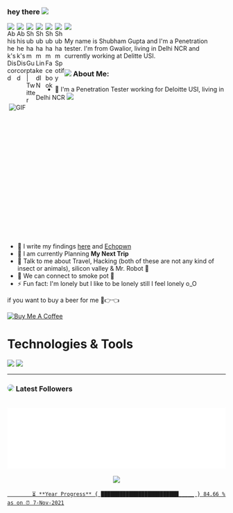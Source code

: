 ### hey there <img src="https://media.giphy.com/media/hvRJCLFzcasrR4ia7z/giphy.gif" width="25px">

<a href="https://discord.gg/NeGvnmuB/">
  <img align="left" alt="Abhishek's Discord" width="22px" src="https://github.com/hackerspider1/hackerspider1/blob/main/discord.svg?raw=true" />
</a>
<a href="https://instagram.com/hackerspider1">
  <img align="left" alt="Abhishek's Discord" width="22px" src="https://github.com/hackerspider1/hackerspider1/blob/main/instagram.svg?raw=true" />
</a>
<a href="https://twitter.com/hackerspider1">
  <img align="left" alt="Shubham Gupta | Twitter" width="22px" src="https://raw.githubusercontent.com/peterthehan/peterthehan/master/assets/twitter.svg?raw=true" />
</a>
<a href="https://www.linkedin.com/in/hackerspider1/">
  <img align="left" alt="Shubham LinkedIN" width="22px" src="https://github.com/hackerspider1/hackerspider1/blob/main/linkedin.svg?raw=true" />
</a>
<a href="https://www.facebook.com/hackerspider1/">
  <img align="left" alt="Shubham Facebook" width="22px" src="https://github.com/hackerspider1/hackerspider1/blob/main/facebook.svg?raw=true" />
</a>
<a href="https://open.spotify.com/user/e90fe4zsndbm6xoe2t7t8kogf?si=WaLKpwvWTle0btle2qPb6g">
  <img align="left" alt="Shubham Spotify" width="22px" src="https://github.com/hackerspider1/hackerspider1/blob/main/spotify.svg?raw=true" />
</a>


![](https://visitor-badge.glitch.me/badge?page_id=hackerspider1)

My name is Shubham Gupta and I'm a Penetration tester. I'm from Gwalior, living in Delhi NCR and currently working at Delitte USI.

<img align="right" alt="GIF" src="https://github.com/hackerspider1/hackerspider1/blob/main/code.gif?raw=true" width="500" height="320" />

### <img src="https://github.com/TheDudeThatCode/TheDudeThatCode/blob/master/Assets/Developer.gif" width="45px"> About Me:

- 🏦 I'm a Penetration Tester working for Deloitte USI, living in Delhi NCR 
      <img src="https://media.giphy.com/media/WUlplcMpOCEmTGBtBW/giphy.gif" width="30">
- 📝 I write my findings [here](https://guptashubham.com/) and [Echopwn](https://echopwn.com)
- 🧳  I am currently Planning **My Next Trip**
- 📱  Talk to me about Travel, Hacking (both of these are not any kind of insect or animals), silicon valley & Mr. Robot 🎥 
- 👯 We can connect to smoke pot 🚬 
- ⚡ Fun fact: I'm lonely but I like to be lonely still I feel lonely o_O


if you want to buy a beer for me 🥺👉👈

<a href="https://www.buymeacoffee.com/hackerspider1" target="_blank"><img src="https://cdn.buymeacoffee.com/buttons/v2/default-red.png" alt="Buy Me A Coffee" width="150" ></a>

# Technologies & Tools

![](https://img.shields.io/badge/OS-Linux-informational?style=flat&logo=OS&logoColor=white&color=2bbc8a) ![](https://img.shields.io/badge/Shell-Bash-informational?style=flat&logo=ZSH&logoColor=white&color=2bbc8a)

---

### <img height="30" style="border-radius:50%" src="https://raw.githubusercontent.com/peterthehan/peterthehan/master/assets/twitter.svg?raw=true"> Latest Followers

<p align='center'>
	</p>
<div align="center">
	<br>
	<a href="https://raw.githubusercontent.com/hackerspider1/hackerspider1/adc95f2e996041487aba11eb4bc7dd2d3ef17203/followers.svg">
		<img src="followers.svg" width="800" height="140">
	</a>
	</p>
</div>

<div align="center">
	<a href="https://www.guptashubham.com/"><img height="137px" src="https://github-readme-stats.vercel.app/api?username=hackerspider1&hide_title=true&hide_border=true&show_icons=true&include_all_commits=true&count_private=true&line_height=21&text_color=000&icon_color=000&bg_color=0,ea6161,ffc64d,fffc4d,52fa5a&theme=graywhite" />
	</div>
	
			⏳ **Year Progress** { █████████████████████████▁▁▁▁▁ } 84.66 % as on ⏰ 7-Nov-2021
	

